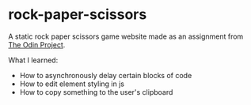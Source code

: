 # rock-paper-scissors
A static rock paper scissors game website made as an assignment from [The Odin Project](https://www.theodinproject.com/).

What I learned:
- How to asynchronously delay certain blocks of code
- How to edit element styling in js
- How to copy something to the user's clipboard
